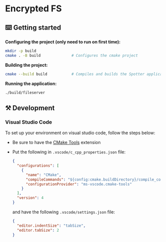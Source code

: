 # Encrypted FS

## ⌨️ Getting started

**Configuring the project (only need to run on first time):**

```sh
mkdir -p build
cmake . -B build              # Configures the cmake project
```

**Building the project:**

```sh
cmake --build build           # Compiles and builds the Spotter application
```

**Running the application:**

```sh
./build/fileserver
```

## ⚒️ Development

### Visual Studio Code

To set up your environment on visual studio code, follow the steps below:

- Be sure to have the [CMake Tools](https://marketplace.visualstudio.com/items?itemName=ms-vscode.cmake-tools) extension
- Put the following in `.vscode/c_cpp_properties.json` file:
  
    ```json
    {
      "configurations": [
        {
          "name": "CMake",
          "compileCommands": "${config:cmake.buildDirectory}/compile_commands.json",
          "configurationProvider": "ms-vscode.cmake-tools"
        }
      ],
      "version": 4
    }
    ```

    and have the following `.vscode/settings.json` file:

    ```json
    {
      "editor.indentSize": "tabSize",
      "editor.tabSize": 2
    }
    ```
